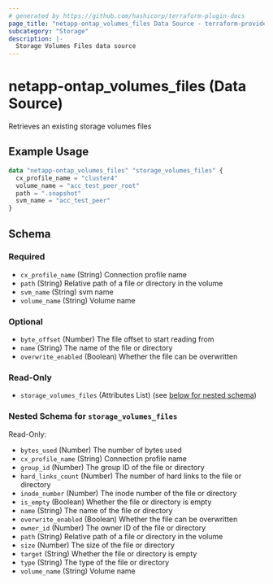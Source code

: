 ```yaml
---
# generated by https://github.com/hashicorp/terraform-plugin-docs
page_title: "netapp-ontap_volumes_files Data Source - terraform-provider-netapp-ontap"
subcategory: "Storage"
description: |-
  Storage Volumes Files data source
---
```


# netapp-ontap_volumes_files (Data Source)

Retrieves an existing storage volumes files

## Example Usage
```terraform
data "netapp-ontap_volumes_files" "storage_volumes_files" {
  cx_profile_name = "cluster4"
  volume_name = "acc_test_peer_root"
  path = ".snapshot"
  svm_name = "acc_test_peer"
}
```


<!-- schema generated by tfplugindocs -->
## Schema

### Required

- `cx_profile_name` (String) Connection profile name
- `path` (String) Relative path of a file or directory in the volume
- `svm_name` (String) svm name
- `volume_name` (String) Volume name

### Optional

- `byte_offset` (Number) The file offset to start reading from
- `name` (String) The name of the file or directory
- `overwrite_enabled` (Boolean) Whether the file can be overwritten

### Read-Only

- `storage_volumes_files` (Attributes List) (see [below for nested schema](#nestedatt--storage_volumes_files))

<a id="nestedatt--storage_volumes_files"></a>
### Nested Schema for `storage_volumes_files`

Read-Only:

- `bytes_used` (Number) The number of bytes used
- `cx_profile_name` (String) Connection profile name
- `group_id` (Number) The group ID of the file or directory
- `hard_links_count` (Number) The number of hard links to the file or directory
- `inode_number` (Number) The inode number of the file or directory
- `is_empty` (Boolean) Whether the file or directory is empty
- `name` (String) The name of the file or directory
- `overwrite_enabled` (Boolean) Whether the file can be overwritten
- `owner_id` (Number) The owner ID of the file or directory
- `path` (String) Relative path of a file or directory in the volume
- `size` (Number) The size of the file or directory
- `target` (String) Whether the file or directory is empty
- `type` (String) The type of the file or directory
- `volume_name` (String) Volume name
